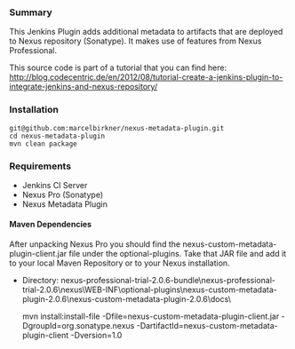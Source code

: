 <h3>Summary</h3>

This Jenkins Plugin adds additional metadata to artifacts that are deployed to Nexus repository (Sonatype). 
It makes use of features from Nexus Professional.

This source code is part of a tutorial that you can find here:<br>
http://blog.codecentric.de/en/2012/08/tutorial-create-a-jenkins-plugin-to-integrate-jenkins-and-nexus-repository/

<h3>Installation</h3>

    git@github.com:marcelbirkner/nexus-metadata-plugin.git
    cd nexus-metadata-plugin
    mvn clean package

<h3>Requirements</h3>

- Jenkins CI Server
- Nexus Pro (Sonatype)
- Nexus Metadata Plugin

<h4>Maven Dependencies</h4>

After unpacking Nexus Pro you should find the nexus-custom-metadata-plugin-client.jar file under the optional-plugins.
Take that JAR file and add it to your local Maven Repository or to your Nexus installation.

- Directory: nexus-professional-trial-2.0.6-bundle\nexus-professional-trial-2.0.6\nexus\WEB-INF\optional-plugins\nexus-custom-metadata-plugin-2.0.6\nexus-custom-metadata-plugin-2.0.6\docs\

    mvn install:install-file -Dfile=nexus-custom-metadata-plugin-client.jar -DgroupId=org.sonatype.nexus -DartifactId=nexus-custom-metadata-plugin-client -Dversion=1.0
    

                       